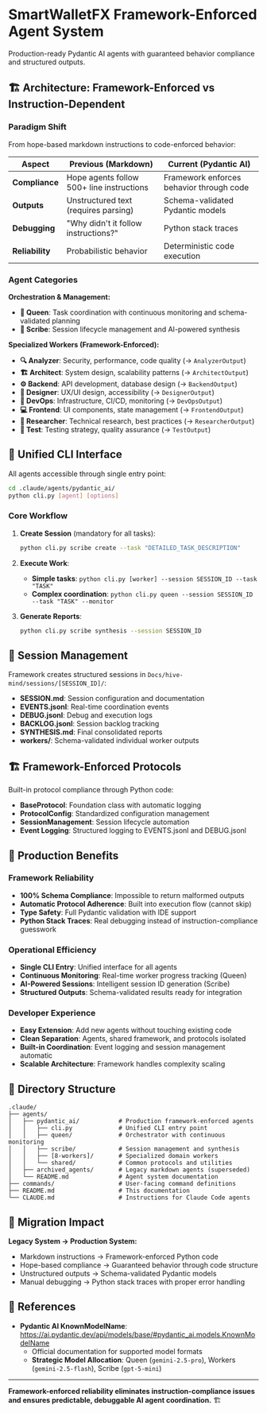 # SmartWalletFX Framework-Enforced Agent System

Production-ready Pydantic AI agents with guaranteed behavior compliance and structured outputs.

## 🏗️ Architecture: Framework-Enforced vs Instruction-Dependent

### **Paradigm Shift**
From hope-based markdown instructions to code-enforced behavior:

| Aspect | Previous (Markdown) | Current (Pydantic AI) |
|--------|-------------------|---------------------|
| **Compliance** | Hope agents follow 500+ line instructions | Framework enforces behavior through code |
| **Outputs** | Unstructured text (requires parsing) | Schema-validated Pydantic models |
| **Debugging** | "Why didn't it follow instructions?" | Python stack traces |
| **Reliability** | Probabilistic behavior | Deterministic code execution |

### **Agent Categories**

**Orchestration & Management:**
- **👑 Queen**: Task coordination with continuous monitoring and schema-validated planning
- **📝 Scribe**: Session lifecycle management and AI-powered synthesis

**Specialized Workers (Framework-Enforced):**
- **🔍 Analyzer**: Security, performance, code quality (→ `AnalyzerOutput`)
- **🏗️ Architect**: System design, scalability patterns (→ `ArchitectOutput`)  
- **⚙️ Backend**: API development, database design (→ `BackendOutput`)
- **🎨 Designer**: UX/UI design, accessibility (→ `DesignerOutput`)
- **🚀 DevOps**: Infrastructure, CI/CD, monitoring (→ `DevOpsOutput`)
- **💻 Frontend**: UI components, state management (→ `FrontendOutput`)
- **🔬 Researcher**: Technical research, best practices (→ `ResearcherOutput`)
- **🧪 Test**: Testing strategy, quality assurance (→ `TestOutput`)

## 🚀 Unified CLI Interface

All agents accessible through single entry point:

```bash
cd .claude/agents/pydantic_ai/
python cli.py [agent] [options]
```

### **Core Workflow**

1. **Create Session** (mandatory for all tasks):
   ```bash
   python cli.py scribe create --task "DETAILED_TASK_DESCRIPTION"  
   ```

2. **Execute Work**:
   - **Simple tasks**: `python cli.py [worker] --session SESSION_ID --task "TASK"`
   - **Complex coordination**: `python cli.py queen --session SESSION_ID --task "TASK" --monitor`

3. **Generate Reports**:
   ```bash
   python cli.py scribe synthesis --session SESSION_ID
   ```

## 📁 Session Management

Framework creates structured sessions in `Docs/hive-mind/sessions/[SESSION_ID]/`:

- **SESSION.md**: Session configuration and documentation
- **EVENTS.jsonl**: Real-time coordination events  
- **DEBUG.jsonl**: Debug and execution logs
- **BACKLOG.jsonl**: Session backlog tracking
- **SYNTHESIS.md**: Final consolidated reports
- **workers/**: Schema-validated individual worker outputs

## 🏗️ Framework-Enforced Protocols

Built-in protocol compliance through Python code:

- **BaseProtocol**: Foundation class with automatic logging
- **ProtocolConfig**: Standardized configuration management
- **SessionManagement**: Session lifecycle automation
- **Event Logging**: Structured logging to EVENTS.jsonl and DEBUG.jsonl

## 🎯 Production Benefits

### **Framework Reliability**
- **100% Schema Compliance**: Impossible to return malformed outputs
- **Automatic Protocol Adherence**: Built into execution flow (cannot skip)
- **Type Safety**: Full Pydantic validation with IDE support
- **Python Stack Traces**: Real debugging instead of instruction-compliance guesswork

### **Operational Efficiency**
- **Single CLI Entry**: Unified interface for all agents
- **Continuous Monitoring**: Real-time worker progress tracking (Queen)
- **AI-Powered Sessions**: Intelligent session ID generation (Scribe)
- **Structured Outputs**: Schema-validated results ready for integration

### **Developer Experience**
- **Easy Extension**: Add new agents without touching existing code
- **Clean Separation**: Agents, shared framework, and protocols isolated
- **Built-in Coordination**: Event logging and session management automatic
- **Scalable Architecture**: Framework handles complexity scaling

## 📁 Directory Structure

```
.claude/
├── agents/
│   ├── pydantic_ai/           # Production framework-enforced agents
│   │   ├── cli.py             # Unified CLI entry point
│   │   ├── queen/             # Orchestrator with continuous monitoring
│   │   ├── scribe/            # Session management and synthesis
│   │   ├── [8-workers]/       # Specialized domain workers
│   │   └── shared/            # Common protocols and utilities
│   ├── archived_agents/       # Legacy markdown agents (superseded)
│   └── README.md              # Agent system documentation
├── commands/                  # User-facing command definitions  
├── README.md                  # This documentation
└── CLAUDE.md                  # Instructions for Claude Code agents
```

## 🚀 Migration Impact

**Legacy System → Production System:**
- Markdown instructions → Framework-enforced Python code
- Hope-based compliance → Guaranteed behavior through code structure  
- Unstructured outputs → Schema-validated Pydantic models
- Manual debugging → Python stack traces with proper error handling

## 🔗 References

- **Pydantic AI KnownModelName**: https://ai.pydantic.dev/api/models/base/#pydantic_ai.models.KnownModelName
  - Official documentation for supported model formats
  - **Strategic Model Allocation**: Queen (`gemini-2.5-pro`), Workers (`gemini-2.5-flash`), Scribe (`gpt-5-mini`)

---

**Framework-enforced reliability eliminates instruction-compliance issues and ensures predictable, debuggable AI agent coordination.** 🏗️
